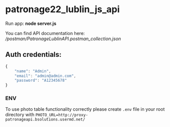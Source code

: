 # patronage22_lublin_js_api

Run app: **node server.js**

You can find API documentation here: */postman/PatronageLublinAPI.postman_collection.json*

## Auth credentials:
```js
{
    "name": "Admin",
    "email": "admin@admin.com",
    "password": "A12345678"
}
``` 
### ENV
To use photo table functionality correctly please create `.env` file in your root directory with `PHOTO_URL=http://proxy-patronageapi.bsolutions.usermd.net/`
